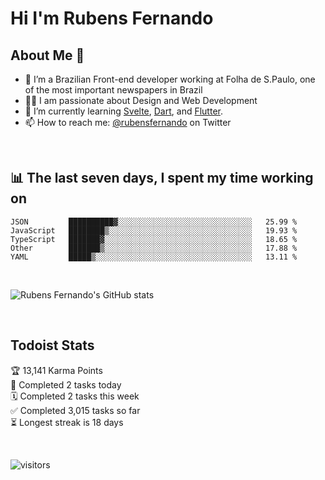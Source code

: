 # Hi I'm Rubens Fernando

## About Me 🚀

- 🌱 I’m a Brazilian Front-end developer working at Folha de S.Paulo, one of the most important newspapers in Brazil
- 👨‍💻 I am passionate about Design and Web Development
- 📖 I’m currently learning [Svelte](https://svelte.dev/), [Dart](https://dart.dev/), and [Flutter](https://flutter.dev/).
- 📫 How to reach me: [@rubensfernando](https://twitter.com/rubensfernando) on Twitter

<br />

## 📊 The last seven days, I spent my time working on

<!--START_SECTION:waka-->
```text
JSON         ██████████▓░░░░░░░░░░░░░░░░░░░░░░░░░░░░░░   25.99 % 
JavaScript   ████████▒░░░░░░░░░░░░░░░░░░░░░░░░░░░░░░░░   19.93 % 
TypeScript   ███████▓░░░░░░░░░░░░░░░░░░░░░░░░░░░░░░░░░   18.65 % 
Other        ███████▒░░░░░░░░░░░░░░░░░░░░░░░░░░░░░░░░░   17.88 % 
YAML         █████▒░░░░░░░░░░░░░░░░░░░░░░░░░░░░░░░░░░░   13.11 % 
```
<!--END_SECTION:waka-->

<br />

![Rubens Fernando's GitHub stats](https://github-readme-stats.vercel.app/api?username=rubensfernando&show_icons=true&hide_border=true)

<br />

## Todoist Stats

<!-- TODO-IST:START -->
🏆  13,141 Karma Points           
🌸  Completed 2 tasks today           
🗓  Completed 2 tasks this week           
✅  Completed 3,015 tasks so far           
⏳  Longest streak is 18 days
<!-- TODO-IST:END -->

<br>

![visitors](https://visitor-badge.laobi.icu/badge?page_id=rubensfernando.rubensfernando)

